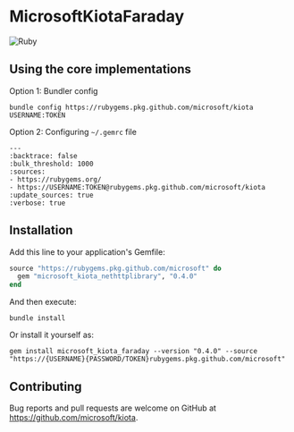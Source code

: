 # MicrosoftKiotaFaraday

![Ruby](https://github.com/microsoft/kiota/actions/workflows/http-ruby-nethttp.yml/badge.svg)

## Using the core implementations

Option 1: Bundler config

```shell
bundle config https://rubygems.pkg.github.com/microsoft/kiota USERNAME:TOKEN
```

Option 2: Configuring `~/.gemrc` file

```
---
:backtrace: false
:bulk_threshold: 1000
:sources:
- https://rubygems.org/
- https://USERNAME:TOKEN@rubygems.pkg.github.com/microsoft/kiota
:update_sources: true
:verbose: true  
```

## Installation

Add this line to your application's Gemfile:

```ruby
source "https://rubygems.pkg.github.com/microsoft" do
  gem "microsoft_kiota_nethttplibrary", "0.4.0"
end
```

And then execute:

```shell
bundle install
```

Or install it yourself as:

```shell
gem install microsoft_kiota_faraday --version "0.4.0" --source "https://{USERNAME}{PASSWORD/TOKEN}rubygems.pkg.github.com/microsoft"
```

## Contributing

Bug reports and pull requests are welcome on GitHub at https://github.com/microsoft/kiota.

